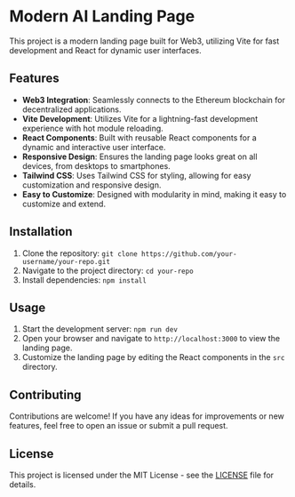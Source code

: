 # Modern AI Landing Page

This project is a modern landing page built for Web3, utilizing Vite for fast development and React for dynamic user interfaces.

## Features

- **Web3 Integration**: Seamlessly connects to the Ethereum blockchain for decentralized applications.
- **Vite Development**: Utilizes Vite for a lightning-fast development experience with hot module reloading.
- **React Components**: Built with reusable React components for a dynamic and interactive user interface.
- **Responsive Design**: Ensures the landing page looks great on all devices, from desktops to smartphones.
- **Tailwind CSS**: Uses Tailwind CSS for styling, allowing for easy customization and responsive design.
- **Easy to Customize**: Designed with modularity in mind, making it easy to customize and extend.

## Installation

1. Clone the repository: `git clone https://github.com/your-username/your-repo.git`
2. Navigate to the project directory: `cd your-repo`
3. Install dependencies: `npm install`

## Usage

1. Start the development server: `npm run dev`
2. Open your browser and navigate to `http://localhost:3000` to view the landing page.
3. Customize the landing page by editing the React components in the `src` directory.

## Contributing

Contributions are welcome! If you have any ideas for improvements or new features, feel free to open an issue or submit a pull request.

## License

This project is licensed under the MIT License - see the [LICENSE](LICENSE) file for details.
